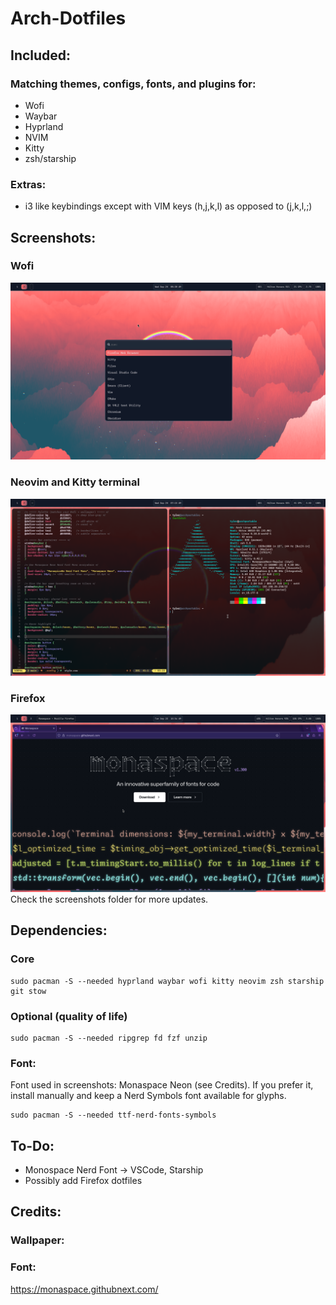 # Arch-Dotfiles
## Included: 
### Matching themes, configs, fonts, and plugins for: 
* Wofi 
* Waybar
* Hyprland
* NVIM
* Kitty
* zsh/starship
### Extras:
* i3 like keybindings except with VIM keys (h,j,k,l) as opposed to (j,k,l,;)

## Screenshots:
### Wofi
![Screenshot 1](https://github.com/TPi-Home/Arch-Dotfiles/blob/main/screenshots/screen-2025-09-24_02-39-24.png)
### Neovim and Kitty terminal 
![Screenshot 2](https://github.com/TPi-Home/Arch-Dotfiles/blob/main/screenshots/screen-2025-09-24_03-15-07.png)
### Firefox
![Screenshot 2](https://github.com/TPi-Home/Arch-Dotfiles/blob/main/screenshots/screen-2025-09-23_06-54-17.png)
Check the screenshots folder for more updates.

## Dependencies:
### Core
```
sudo pacman -S --needed hyprland waybar wofi kitty neovim zsh starship git stow
```
### Optional (quality of life)
```
sudo pacman -S --needed ripgrep fd fzf unzip
```
### Font:
Font used in screenshots: Monaspace Neon (see Credits). If you prefer it, install manually and keep a Nerd Symbols font available for glyphs. 
```
sudo pacman -S --needed ttf-nerd-fonts-symbols 
```
## To-Do:
* Monospace Nerd Font -> VSCode, Starship
* Possibly add Firefox dotfiles

## Credits:
### Wallpaper:

### Font: 
https://monaspace.githubnext.com/
